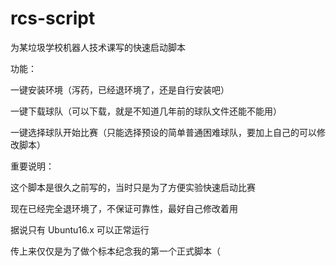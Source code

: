 # rcs-script
为某垃圾学校机器人技术课写的快速启动脚本


功能：

一键安装环境（泻药，已经退环境了，还是自行安装吧）

一键下载球队（可以下载，就是不知道几年前的球队文件还能不能用）

一键选择球队开始比赛（只能选择预设的简单普通困难球队，要加上自己的可以修改脚本）


重要说明：

这个脚本是很久之前写的，当时只是为了方便实验快速启动比赛

现在已经完全退环境了，不保证可靠性，最好自己修改着用

据说只有 Ubuntu16.x 可以正常运行

传上来仅仅是为了做个标本纪念我的第一个正式脚本（

